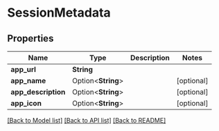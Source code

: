 # SessionMetadata

## Properties

Name | Type | Description | Notes
------------ | ------------- | ------------- | -------------
**app_url** | **String** |  | 
**app_name** | Option<**String**> |  | [optional]
**app_description** | Option<**String**> |  | [optional]
**app_icon** | Option<**String**> |  | [optional]

[[Back to Model list]](../README.md#documentation-for-models) [[Back to API list]](../README.md#documentation-for-api-endpoints) [[Back to README]](../README.md)


